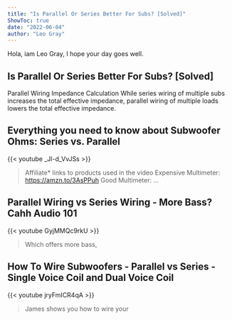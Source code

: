 ```yaml
---
title: "Is Parallel Or Series Better For Subs? [Solved]"
ShowToc: true 
date: "2022-06-04"
author: "Leo Gray" 
---
```


Hola, iam Leo Gray, I hope your day goes well.
## Is Parallel Or Series Better For Subs? [Solved]
Parallel Wiring Impedance Calculation While series wiring of multiple subs increases the total effective impedance, parallel wiring of multiple loads lowers the total effective impedance.

## Everything  you need to know about Subwoofer Ohms: Series vs. Parallel
{{< youtube _Jl-d_VvJSs >}}
>Affiliate* links to products used in the video Expensive Multimeter: https://amzn.to/3AsPPuh Good Multimeter: ...

## Parallel Wiring vs Series Wiring - More Bass?  Cahh Audio 101
{{< youtube GyjMMQc9rkU >}}
>Which offers more bass, 

## How To Wire Subwoofers - Parallel vs Series - Single Voice Coil and Dual Voice Coil
{{< youtube jryFmICR4qA >}}
>James shows you how to wire your 


